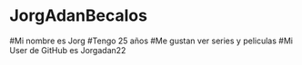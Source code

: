 # JorgAdanBecalos
#Mi nombre es Jorg 
#Tengo 25 años 
#Me gustan ver series y peliculas 
#Mi User de GitHub es Jorgadan22
